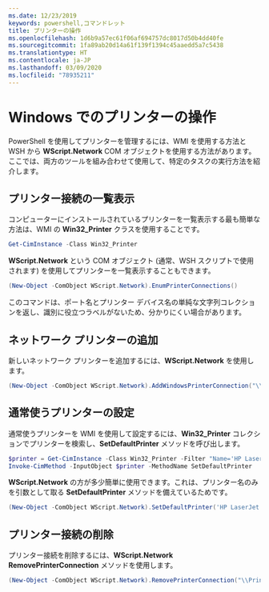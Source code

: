 ```yaml
---
ms.date: 12/23/2019
keywords: powershell,コマンドレット
title: プリンターの操作
ms.openlocfilehash: 1d6b9a57ec61f06af694757dc8017d50b4dd40fe
ms.sourcegitcommit: 1fa89ab20d14a61f139f1394c45aaedd5a7c5438
ms.translationtype: HT
ms.contentlocale: ja-JP
ms.lasthandoff: 03/09/2020
ms.locfileid: "78935211"
---
```

# <a name="working-with-printers-in-windows"></a>Windows でのプリンターの操作

PowerShell を使用してプリンターを管理するには、WMI を使用する方法と WSH から **WScript.Network** COM オブジェクトを使用する方法があります。 ここでは、両方のツールを組み合わせて使用して、特定のタスクの実行方法を紹介します。

## <a name="listing-printer-connections"></a>プリンター接続の一覧表示

コンピューターにインストールされているプリンターを一覧表示する最も簡単な方法は、WMI の **Win32_Printer** クラスを使用することです。

```powershell
Get-CimInstance -Class Win32_Printer
```

**WScript.Network** という COM オブジェクト (通常、WSH スクリプトで使用されます) を使用してプリンターを一覧表示することもできます。

```powershell
(New-Object -ComObject WScript.Network).EnumPrinterConnections()
```

このコマンドは、ポート名とプリンター デバイス名の単純な文字列コレクションを返し、識別に役立つラベルがないため、分かりにくい場合があります。

## <a name="adding-a-network-printer"></a>ネットワーク プリンターの追加

新しいネットワーク プリンターを追加するには、**WScript.Network** を使用します。

```powershell
(New-Object -ComObject WScript.Network).AddWindowsPrinterConnection("\\Printserver01\Xerox5")
```

## <a name="setting-a-default-printer"></a>通常使うプリンターの設定

通常使うプリンターを WMI を使用して設定するには、**Win32_Printer** コレクションでプリンターを検索し、**SetDefaultPrinter** メソッドを呼び出します。

```powershell
$printer = Get-CimInstance -Class Win32_Printer -Filter "Name='HP LaserJet 5Si'"
Invoke-CimMethod -InputObject $printer -MethodName SetDefaultPrinter
```

**WScript.Network** の方が多少簡単に使用できます。これは、プリンター名のみを引数として取る **SetDefaultPrinter** メソッドを備えているためです。

```powershell
(New-Object -ComObject WScript.Network).SetDefaultPrinter('HP LaserJet 5Si')
```

## <a name="removing-a-printer-connection"></a>プリンター接続の削除

プリンター接続を削除するには、**WScript.Network RemovePrinterConnection** メソッドを使用します。

```powershell
(New-Object -ComObject WScript.Network).RemovePrinterConnection("\\Printserver01\Xerox5")
```
